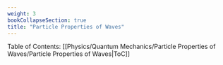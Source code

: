 ```yaml
---
weight: 3
bookCollapseSection: true
title: "Particle Properties of Waves"
---
```

Table of Contents: [[Physics/Quantum Mechanics/Particle Properties of Waves/Particle Properties of Waves|ToC]]